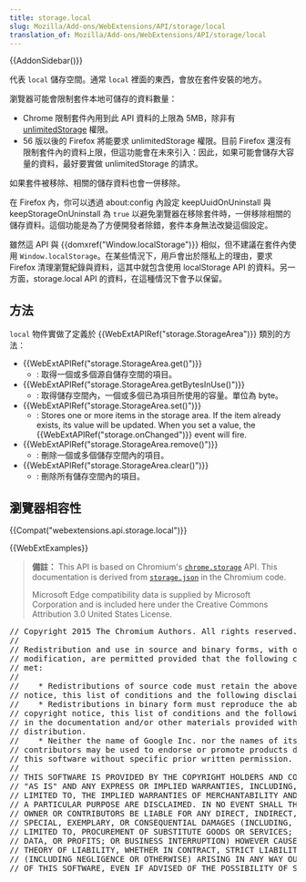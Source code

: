 ```yaml
---
title: storage.local
slug: Mozilla/Add-ons/WebExtensions/API/storage/local
translation_of: Mozilla/Add-ons/WebExtensions/API/storage/local
---
```

{{AddonSidebar()}}

代表 `local` 儲存空間。通常 `local` 裡面的東西，會放在套件安裝的地方。

瀏覽器可能會限制套件本地可儲存的資料數量：

- Chrome 限制套件內用到此 API 資料的上限為 5MB，除非有 [unlimitedStorage](/zh-TW/Add-ons/WebExtensions/manifest.json/permissions#Unlimited_storage) 權限。
- 56 版以後的 Firefox 將能要求 unlimitedStorage 權限。目前 Firefox 還沒有限制套件內的資料上限，但這功能會在未來引入：因此，如果可能會儲存大容量的資料，最好要實做 unlimitedStorage 的請求。

如果套件被移除、相關的儲存資料也會一併移除。

在 Firefox 內，你可以透過 about:config 內設定 keepUuidOnUninstall 與 keepStorageOnUninstall 為 `true` 以避免瀏覽器在移除套件時，一併移除相關的儲存資料。這個功能是為了方便開發者除錯，套件本身無法改變這個設定。

雖然這 API 與 {{domxref("Window.localStorage")}} 相似，但不建議在套件內使用 `Window.localStorage`。在某些情況下，用戶會出於隱私上的理由，要求 Firefox 清理瀏覽紀錄與資料，這其中就包含使用 localStorage API 的資料。另一方面，storage.local API 的資料，在這種情況下會予以保留。

## 方法

`local` 物件實做了定義於 {{WebExtAPIRef("storage.StorageArea")}} 類別的方法：

- {{WebExtAPIRef("storage.StorageArea.get()")}}
  - : 取得一個或多個源自儲存空間的項目。
- {{WebExtAPIRef("storage.StorageArea.getBytesInUse()")}}
  - : 取得儲存空間內，一個或多個已為項目所使用的容量。單位為 byte。
- {{WebExtAPIRef("storage.StorageArea.set()")}}
  - : Stores one or more items in the storage area. If the item already exists, its value will be updated. When you set a value, the {{WebExtAPIRef("storage.onChanged")}} event will fire.
- {{WebExtAPIRef("storage.StorageArea.remove()")}}
  - : 刪除一個或多個儲存空間內的項目。
- {{WebExtAPIRef("storage.StorageArea.clear()")}}
  - : 刪除所有儲存空間內的項目。

## 瀏覽器相容性

{{Compat("webextensions.api.storage.local")}}

{{WebExtExamples}}

> **備註：** This API is based on Chromium's [`chrome.storage`](https://developer.chrome.com/extensions/storage#property-local) API. This documentation is derived from [`storage.json`](https://chromium.googlesource.com/chromium/src/+/master/extensions/common/api/storage.json) in the Chromium code.
>
> Microsoft Edge compatibility data is supplied by Microsoft Corporation and is included here under the Creative Commons Attribution 3.0 United States License.

<div class="hidden"><pre>// Copyright 2015 The Chromium Authors. All rights reserved.
//
// Redistribution and use in source and binary forms, with or without
// modification, are permitted provided that the following conditions are
// met:
//
//    * Redistributions of source code must retain the above copyright
// notice, this list of conditions and the following disclaimer.
//    * Redistributions in binary form must reproduce the above
// copyright notice, this list of conditions and the following disclaimer
// in the documentation and/or other materials provided with the
// distribution.
//    * Neither the name of Google Inc. nor the names of its
// contributors may be used to endorse or promote products derived from
// this software without specific prior written permission.
//
// THIS SOFTWARE IS PROVIDED BY THE COPYRIGHT HOLDERS AND CONTRIBUTORS
// "AS IS" AND ANY EXPRESS OR IMPLIED WARRANTIES, INCLUDING, BUT NOT
// LIMITED TO, THE IMPLIED WARRANTIES OF MERCHANTABILITY AND FITNESS FOR
// A PARTICULAR PURPOSE ARE DISCLAIMED. IN NO EVENT SHALL THE COPYRIGHT
// OWNER OR CONTRIBUTORS BE LIABLE FOR ANY DIRECT, INDIRECT, INCIDENTAL,
// SPECIAL, EXEMPLARY, OR CONSEQUENTIAL DAMAGES (INCLUDING, BUT NOT
// LIMITED TO, PROCUREMENT OF SUBSTITUTE GOODS OR SERVICES; LOSS OF USE,
// DATA, OR PROFITS; OR BUSINESS INTERRUPTION) HOWEVER CAUSED AND ON ANY
// THEORY OF LIABILITY, WHETHER IN CONTRACT, STRICT LIABILITY, OR TORT
// (INCLUDING NEGLIGENCE OR OTHERWISE) ARISING IN ANY WAY OUT OF THE USE
// OF THIS SOFTWARE, EVEN IF ADVISED OF THE POSSIBILITY OF SUCH DAMAGE.
</pre></div>
